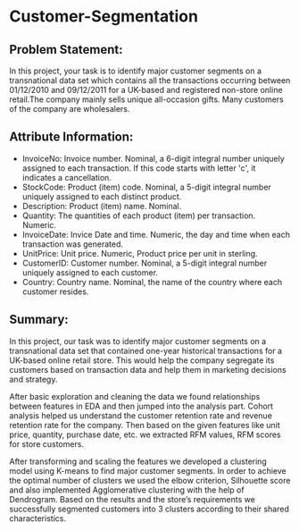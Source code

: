# Customer-Segmentation

## Problem Statement:
In this project, your task is to identify major customer segments on a transnational data set which contains all the transactions occurring between 01/12/2010 and 09/12/2011 for a UK-based and registered non-store online retail.The company mainly sells unique all-occasion gifts. Many customers of the company are wholesalers.

## Attribute Information:
* InvoiceNo: Invoice number. Nominal, a 6-digit integral number uniquely assigned to each transaction. If this code starts with letter 'c', it indicates a cancellation.
* StockCode: Product (item) code. Nominal, a 5-digit integral number uniquely assigned to each distinct product.
* Description: Product (item) name. Nominal.
* Quantity: The quantities of each product (item) per transaction. Numeric.
* InvoiceDate: Invice Date and time. Numeric, the day and time when each transaction was generated.
* UnitPrice: Unit price. Numeric, Product price per unit in sterling.
* CustomerID: Customer number. Nominal, a 5-digit integral number uniquely assigned to each customer.
* Country: Country name. Nominal, the name of the country where each customer resides.


## Summary:
In this project, our task was to identify major customer segments on a transnational data set that contained one-year historical transactions for a UK-based online retail store. This would help the company segregate its customers based on transaction data and help them in marketing decisions and strategy.

After basic exploration and cleaning the data we found relationships between features in EDA and then jumped into the analysis part. Cohort analysis helped us understand the customer retention rate and revenue retention rate for the company. Then based on the given features like unit price, quantity, purchase date, etc. we extracted RFM values, RFM scores for store customers. 

After transforming and scaling the features we developed a clustering model using K-means to find major customer segments. In order to achieve the optimal number of clusters we used the elbow criterion, Silhouette score and also implemented Agglomerative clustering with the help of Dendrogram.
Based on the results and the store’s requirements we successfully segmented customers into 3 clusters according to their shared characteristics.
